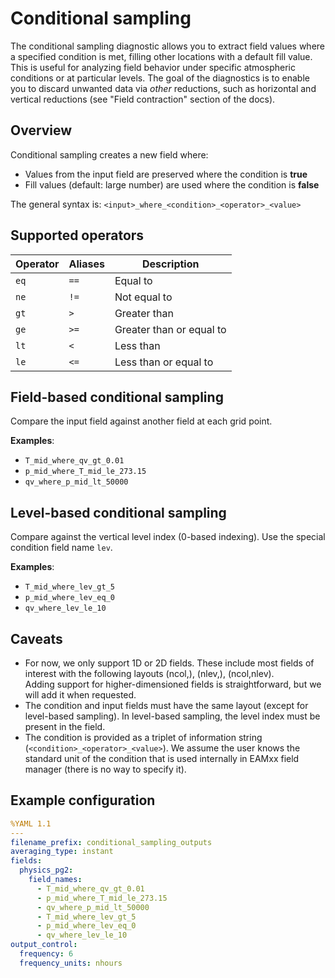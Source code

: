# Conditional sampling

The conditional sampling diagnostic allows you to extract field values
where a specified condition is met, filling other locations with a
default fill value. This is useful for analyzing field behavior under
specific atmospheric conditions or at particular levels.
The goal of the diagnostics is to enable you to discard unwanted data
via *other* reductions, such as horizontal and vertical reductions
(see "Field contraction" section of the docs).

## Overview

Conditional sampling creates a new field where:

- Values from the input field are preserved
  where the condition is **true**
- Fill values (default: large number) are used
  where the condition is **false**

The general syntax is: `<input>_where_<condition>_<operator>_<value>`

## Supported operators

| Operator | Aliases | Description |
| -------- | ------- | ----------- |
| `eq` | `==` | Equal to |
| `ne` | `!=` | Not equal to |
| `gt` | `>` | Greater than |
| `ge` | `>=` | Greater than or equal to |
| `lt` | `<` | Less than |
| `le` | `<=` | Less than or equal to |

## Field-based conditional sampling

Compare the input field against another field at each grid point.

**Examples**:

- `T_mid_where_qv_gt_0.01`
- `p_mid_where_T_mid_le_273.15`
- `qv_where_p_mid_lt_50000`

## Level-based conditional sampling

Compare against the vertical level index (0-based indexing).
Use the special condition field name `lev`.

**Examples**:

- `T_mid_where_lev_gt_5`
- `p_mid_where_lev_eq_0`
- `qv_where_lev_le_10`

## Caveats

- For now, we only support 1D or 2D fields.
  These include most fields of interest with the following layouts
  (ncol,), (nlev,), (ncol,nlev).  
  Adding support for higher-dimensioned fields is straightforward,
  but we will add it when requested.
- The condition and input fields must have the same layout
  (except for level-based sampling). In level-based sampling,
  the level index must be present in the field.
- The condition is provided as a triplet of information string
  (`<condition>_<operator>_<value>`). We assume the user knows
  the standard unit of the condition that is used internally
  in EAMxx field manager (there is no way to specify it).

## Example configuration

```yaml
%YAML 1.1
---
filename_prefix: conditional_sampling_outputs
averaging_type: instant
fields:
  physics_pg2:
    field_names:
      - T_mid_where_qv_gt_0.01
      - p_mid_where_T_mid_le_273.15
      - qv_where_p_mid_lt_50000
      - T_mid_where_lev_gt_5
      - p_mid_where_lev_eq_0
      - qv_where_lev_le_10
output_control:
  frequency: 6
  frequency_units: nhours
```
